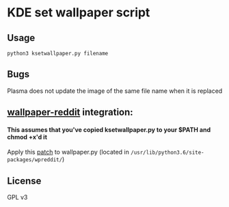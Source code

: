 # KDE set wallpaper script
## Usage

`python3 ksetwallpaper.py filename`

## Bugs
Plasma does not update the image of the same file name when it is replaced

## [wallpaper-reddit](https://github.com/markubiak/wallpaper-reddit) integration:
#### This assumes that you've copied ksetwallpaper.py to your $PATH and chmod +x'd it

Apply this [patch](https://gist.github.com/pashazz/84846bad449910c684245e5c141d8a3c) to wallpaper.py
(located in `/usr/lib/python3.6/site-packages/wpreddit/`)

## License
GPL v3
